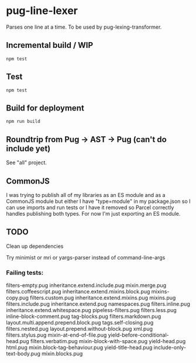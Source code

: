 # pug-line-lexer

Parses one line at a time. To be used by pug-lexing-transformer.

## Incremental build / WIP

```shell
npm test
```

## Test

```shell
npm test
```

## Build for deployment

```shell
npm run build
```

## Roundtrip from Pug -> AST -> Pug (can't do include yet)
See "all" project.

## CommonJS
I was trying to publish all of my libraries as an ES module and as a CommonJS module but either I have "type=module" in my package.json so I can use imports and run tests or I have it removed so Parcel correctly handles publishing both types. For now I'm just exporting an ES module.

## TODO
Clean up dependencies

Try minimist or mri or yargs-parser instead of command-line-args

### Failing tests:
filters-empty.pug                     inheritance.extend.include.pug        mixin.merge.pug
filters.coffeescript.pug              inheritance.extend.mixins.block.pug   mixins-copy.pug
filters.custom.pug                    inheritance.extend.mixins.pug         mixins.pug
filters.include.pug                   inheritance.extend.pug                namespaces.pug
filters.inline.pug                    inheritance.extend.whitespace.pug     pipeless-filters.pug
filters.less.pug                      inline-block-comment.pug              tag-blocks.pug
filters.markdown.pug                  layout.multi.append.prepend.block.pug tags.self-closing.pug
filters.nested.pug                    layout.prepend.without-block.pug      xml.pug
filters.stylus.pug                    mixin-at-end-of-file.pug              yield-before-conditional-head.pug
filters.verbatim.pug                  mixin-block-with-space.pug            yield-head.pug
html.pug                              mixin.block-tag-behaviour.pug         yield-title-head.pug
include-only-text-body.pug            mixin.blocks.pug